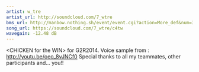 ```yaml
---
artist: w_tre
artist_url: http://soundcloud.com/7_wtre
bms_url: http://manbow.nothing.sh/event/event.cgi?action=More_def&num=32&event=96
song_url: https://soundcloud.com/7_wtre/c4tw
wavegain: -12.48 dB
---
```


\<CHICKEN for the WIN\> for G2R2014.
Voice sample from : <http://youtu.be/oeo_8vJNCf0>
Special thanks to all my teammates, other participants and... you!!
